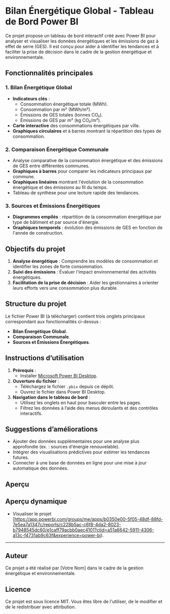 
# Bilan Énergétique Global - Tableau de Bord Power BI

Ce projet propose un tableau de bord interactif créé avec Power BI pour analyser et visualiser les données énergétiques et les émissions de gaz à effet de serre (GES). Il est conçu pour aider à identifier les tendances et à faciliter la prise de décision dans le cadre de la gestion énergétique et environnementale.

## Fonctionnalités principales

### 1. **Bilan Énergétique Global**
- **Indicateurs clés** :
  - Consommation énergétique totale (MWh).
  - Consommation par m² (MWh/m²).
  - Émissions de GES totales (tonnes CO₂).
  - Émissions de GES par m² (kg CO₂/m²).
- **Carte interactive** des consommations énergétiques par ville.
- **Graphiques circulaires** et à barres montrant la répartition des types de consommation.

### 2. **Comparaison Énergétique Communale**
- Analyse comparative de la consommation énergétique et des émissions de GES entre différentes communes.
- **Graphiques à barres** pour comparer les indicateurs principaux par commune.
- **Graphiques linéaires** montrant l'évolution de la consommation énergétique et des émissions au fil du temps.
- Tableau de synthèse pour une lecture rapide des tendances.

### 3. **Sources et Émissions Énergétiques**
- **Diagrammes empilés** : répartition de la consommation énergétique par type de bâtiment et par source d'énergie.
- **Graphiques temporels** : évolution des émissions de GES en fonction de l'année de construction.

## Objectifs du projet
1. **Analyse énergétique** : Comprendre les modèles de consommation et identifier les zones de forte consommation.
2. **Suivi des émissions** : Évaluer l'impact environnemental des activités énergétiques.
3. **Facilitation de la prise de décision** : Aider les gestionnaires à orienter leurs efforts vers une consommation plus durable.

## Structure du projet
Le fichier Power BI (à télécharger) contient trois onglets principaux correspondant aux fonctionnalités ci-dessus :
- **Bilan Énergétique Global**.
- **Comparaison Communale**.
- **Sources et Émissions Énergétiques**.

## Instructions d’utilisation
1. **Prérequis** :
   - Installer [Microsoft Power BI Desktop](https://powerbi.microsoft.com/).
2. **Ouverture du fichier** :
   - Téléchargez le fichier `.pbix` depuis ce dépôt.
   - Ouvrez le fichier dans Power BI Desktop.
3. **Navigation dans le tableau de bord** :
   - Utilisez les onglets en haut pour basculer entre les pages.
   - Filtrez les données à l’aide des menus déroulants et des contrôles interactifs.

## Suggestions d’améliorations
- Ajouter des données supplémentaires pour une analyse plus approfondie (ex. : sources d'énergie renouvelable).
- Intégrer des visualisations prédictives pour estimer les tendances futures.
- Connecter à une base de données en ligne pour une mise à jour automatique des données.

## Aperçu

## Aperçu dynamique
- Visualiser le projet [https://app.powerbi.com/groups/me/apps/b0350e00-5f05-48df-88fd-7e5ea7a1347c/reports/c228b5ac-c6f8-4da2-8023-b7948545dc60/e1caff79acbb0aec4101?ctid=a51a6642-5911-4306-a13c-f4731ab9c63f&experience=power-bi).


---

## Auteur
Ce projet a été réalisé par [Votre Nom] dans le cadre de la gestion énergétique et environnementale.

## Licence
Ce projet est sous licence MIT. Vous êtes libre de l'utiliser, de le modifier et de le redistribuer avec attribution.
